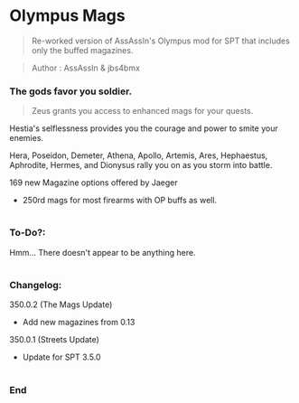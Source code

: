 # Olympus Mags
>Re-worked version of AssAssIn's Olympus mod for SPT that includes only the buffed magazines.

>Author  : AssAssIn & jbs4bmx


### The gods favor you soldier.
>Zeus grants you access to enhanced mags for your quests.

Hestia's selflessness provides you the courage and power to smite your enemies.

Hera, Poseidon, Demeter, Athena, Apollo, Artemis, Ares, Hephaestus, Aphrodite, Hermes, and Dionysus rally you on as you storm into battle.


169 new Magazine options offered by Jaeger
  - 250rd mags for most firearms with OP buffs as well.
#

### To-Do?:
Hmm... There doesn't appear to be anything here.
#

### Changelog:
350.0.2 (The Mags Update)
  - Add new magazines from 0.13

350.0.1 (Streets Update)
  - Update for SPT 3.5.0
#

### End
#